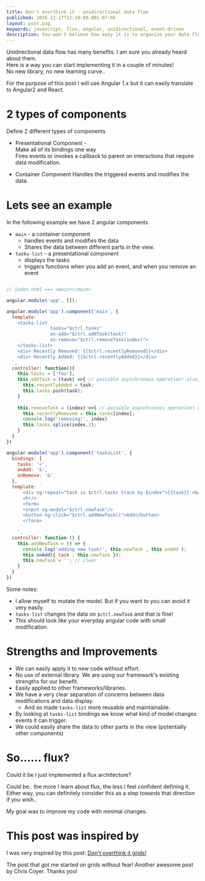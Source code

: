 ```yaml
---
title: Don't overthink it - unidirectional data flow
published: 2016-12-17T22:30:00.001-07:00
layout: post.pug
keywords: javascript, flux, angular, unidirectional, event-driven
description: You won't believe how easy it is to organize your data flow!
---
```


Unidirectional data flow has many benefits. I am sure you already heard about them.      
Here is a way you can start implementing it in a couple of minutes!   
No new library, no new learning curve.. 

For the purpose of this post I will use Angular 1.x but it can easily translate to Angular2 and React.

# 2 types of components

Define 2 different types of components

 * Presentational Component -    
   Make all of its bindings one way     
   Fires events or invokes a callback to parent on interactions that require data modification.       
   
 * Container Component
   Handles the triggered events and modifies the data. 

# Lets see an example

In the following example we have 2 angular components

 * `main` - a container component
   * handles events and modifies the data
   * Shares the data between different parts in the view.
 * `tasks-list` - a presentational component
   * displays the tasks 
   * triggers functions when you add an event, and when you remove an event
 

```javascript

// index.html === <main></main>

angular.module('app', []);

angular.module('app').component('main', {
  template:`
    <tasks-list 
                tasks="$ctrl.tasks" 
                on-add="$ctrl.addTask(task)" 
                on-remove="$ctrl.removeTask(index)">
    </tasks-list>
    <div> Recently Removed: {{$ctrl.recentlyRemoved}}</div>
    <div> Recently Added: {{$ctrl.recentlyAdded}}</div>
  `,
  controller: function(){
    this.tasks = ['foo'];
    this.addTask = (task) =>{ // possible asynchronous operation! also, you can delegate to a service..
      this.recentlyAdded = task;
      this.tasks.push(task);
    }
    
    this.removeTask = (index) =>{ // possible asynchronous operation! also, you can delegate to a service..
      this.recentlyRemoved = this.tasks[index];
      console.log('removing!', index)
      this.tasks.splice(index,1);
    }
  }
})

angular.module('app').component('tasksList', {
  bindings: {
    tasks: '<',
    onAdd: '&',
    onRemove: '&'
  },
  template: `
      <div ng-repeat="task in $ctrl.tasks track by $index">{{task}} <button ng-click="$ctrl.onRemove({index:$index})">remove</button></div>
      <hr/>
      <form>
      <input ng-model="$ctrl.newTask"/>
      <button ng-click="$ctrl.addNewTask()">Add</button>
      </form>
      
    `,
  controller: function () {
    this.addNewTask = () => {
      console.log('adding new task!', this.newTask , this.onAdd );
      this.onAdd({ task : this.newTask });
      this.newTask = ''; // clear
    }
  }
})
```

Some notes:
 
  * I allow myself to mutate the model. But if you want to you can avoid it very easily. 
  * `tasks-list` changes the data on `$ctrl.newTask` and that is fine! 
  * This should look like your everyday angular code with small modification. 

# Strengths and Improvements
 
 * We can easily apply it to new code without effort.
 * No use of external library. We are using our framework's existing strengths for our benefit. 
 * Easily applied to other frameworks/libraries.
 * We have a very clear separation of concerns between data modifications and data display.
   * And so made `tasks-list` more reusable and maintainable.
 * By looking at `tasks-list` bindings we know what kind of model changes events it can trigger. 
 * We could easily share the data to other parts in the view (potentially other components)
  
# So...... flux? 

Could it be I just implemented a flux architecture?    

Could be.. the more I learn about flux, the less I feel confident defining it.  
Either way, you can definitely consider this as a step towards that direction if you wish..    

My goal was to improve my code with minimal changes. 
 
# This post was inspired by

I was very inspired by this post: [Don't overthink it grids!](https://css-tricks.com/dont-overthink-it-grids/)
 
The post that got me started on grids without fear! Another awesome post by Chris Coyer. Thanks you!
